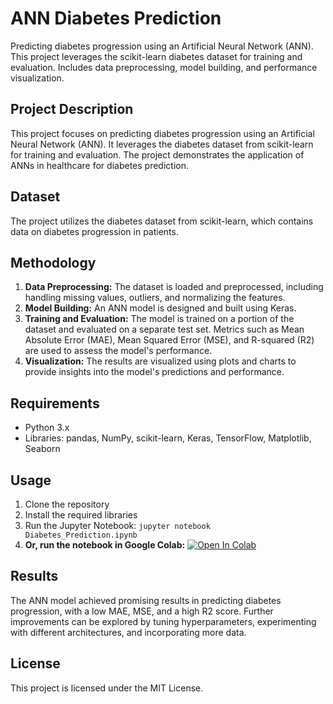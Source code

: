 # ANN Diabetes Prediction
Predicting diabetes progression using an Artificial Neural Network (ANN). This project leverages the scikit-learn diabetes dataset for training and evaluation. Includes data preprocessing, model building, and performance visualization.


## Project Description

This project focuses on predicting diabetes progression using an Artificial Neural Network (ANN). It leverages the diabetes dataset from scikit-learn for training and evaluation. The project demonstrates the application of ANNs in healthcare for diabetes prediction.

## Dataset

The project utilizes the diabetes dataset from scikit-learn, which contains data on diabetes progression in patients.

## Methodology

1. **Data Preprocessing:** The dataset is loaded and preprocessed, including handling missing values, outliers, and normalizing the features.
2. **Model Building:** An ANN model is designed and built using Keras.
3. **Training and Evaluation:** The model is trained on a portion of the dataset and evaluated on a separate test set. Metrics such as Mean Absolute Error (MAE), Mean Squared Error (MSE), and R-squared (R2) are used to assess the model's performance.
4. **Visualization:** The results are visualized using plots and charts to provide insights into the model's predictions and performance.

## Requirements

* Python 3.x
* Libraries: pandas, NumPy, scikit-learn, Keras, TensorFlow, Matplotlib, Seaborn

## Usage

1. Clone the repository
2. Install the required libraries
3. Run the Jupyter Notebook: `jupyter notebook Diabetes_Prediction.ipynb`
4. **Or, run the notebook in Google Colab:** [![Open In Colab](https://colab.research.google.com/assets/colab-badge.svg)](https://colab.research.google.com/github/your-username/ANN-Diabetes-Prediction/blob/main/Diabetes_Prediction.ipynb)


## Results

The ANN model achieved promising results in predicting diabetes progression, with a low MAE, MSE, and a high R2 score. 
Further improvements can be explored by tuning hyperparameters, experimenting with different architectures, and incorporating more data.

## License

This project is licensed under the MIT License.

